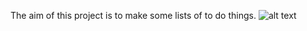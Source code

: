 The aim of this project is to make some lists of to do things. 
![alt text](http://url/to/img1.png)

